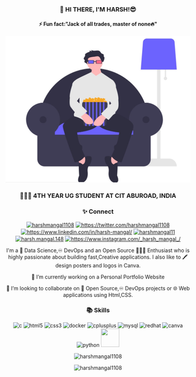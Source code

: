 <div align="center">
<h3>👋 HI THERE, I'M HARSH!😎</h3>
<h4>⚡ Fun fact:"Jack of all trades, master of none🔥" </h4> </div>
<img src="https://github.com/harshmangal1108/harshmangal1108/blob/master/%7B104BFCD4-DECD-4790-88B5-C3FAED644E01%7D.png.jpg">
<div align="center">
<h3>👨🏻‍🎓 4TH YEAR UG STUDENT AT CIT ABUROAD, INDIA</h3>
<!--  <h3>📲 Contact </h3>
  <a href="https://wa.me/5518996643974?text=Olá!%20Alexandre"
    <img src="https://img.shields.io/badge/WHATSAPP-%2325D366.svg?&style=for-the-badge&logo=whatsapp&logoColor=white" />    
  </a>&nbsp;&nbsp;-->
  <h3>✨ Connect</h3>
  <p align="center">
<a href="https://dev.to/harshmangal1108"  target="_blank"><img align="center" src="https://cdn.jsdelivr.net/npm/simple-icons@3.0.1/icons/dev-dot-to.svg" alt="harshmangal1108" height="30" width="30" /></a>
<a href="https://twitter.com/harshmangal1108"  target="_blank"><img align="center" src="https://cdn2.iconfinder.com/data/icons/social-media-2285/512/1_Twitter3_colored_svg-256.png" alt="https://twitter.com/harshmangal1108" height="30" width="30" /></a>
<a href="https://www.linkedin.com/in/harsh-mangal/"  target="_blank"><img align="center" src="https://cdn2.iconfinder.com/data/icons/social-media-2285/512/1_Linkedin_unofficial_colored_svg-512.png" alt="https://www.linkedin.com/in/harsh-mangal/" height="30" width="30" /></a>
<a href="https://kaggle.com/harshmangal11" target="_blank"><img align="center" src="https://cdn3.iconfinder.com/data/icons/logos-and-brands-adobe/512/189_Kaggle-256.png" alt="harshmangal11" height="30" width="30" /></a>
<a href="https://fb.com/harsh.mangal.148"  target="_blank"><img align="center" src="https://cdn1.iconfinder.com/data/icons/social-media-2285/512/Colored_Facebook3_svg-512.png" alt="harsh.mangal.148" height="30" width="30" /></a>
<a href="https://www.instagram.com/_harsh_mangal_/" target="_blank"><img align="center" src="https://cdn2.iconfinder.com/data/icons/social-media-2285/512/1_Instagram_colored_svg_1-512.png" alt="https://www.instagram.com/_harsh_mangal_/" height="30" width="30" /></a>
</p>
  
 <!-- <a href="https://www.linkedin.com/in/harsh-mangal/">
    <img src="https://img.shields.io/badge/linkedin-%230077B5.svg?&style=for-the-badge&logo=linkedin&logoColor=white" />
  </a>&nbsp;&nbsp;
  <a href="https://instagram.com/_harsh_mangal_">
    <img src="https://img.shields.io/badge/instagram-%23E4405F.svg?&style=for-the-badge&logo=instagram&logoColor=white" />        
  </a>&nbsp;&nbsp; -->
 <p>I'm a 🧠 Data Science,♾️ DevOps and an Open Source 👨🏻‍💻 Enthusiast who is highly passionate about building fast,Creative applications. I also like to 🖍️ design posters and logos in Canva.</p>
  <p>🔭 I’m currently working on a Personal Portfolio Website</p>
 <p>🤝 I’m looking to collaborate on 📖 Open Source,♾️ DevOps projects or 🌐 Web applications using Html,CSS.</p>
 <h3>📚 Skills </h3>
  <p>
 <img src="https://img.icons8.com/color/48/000000/c-programming.png" alt="c" width="50" height="50"/> 
 <img src="https://img.icons8.com/color/48/000000/html-5.png" alt="html5" width="50" height="50"/>
 <img src="https://img.icons8.com/color/48/000000/css3.png" alt="css3" width="50" height="50"/> 
 <img src="https://d1.awsstatic.com/acs/characters/Logos/Docker-Logo_Horizontel_279x131.b8a5c41e56b77706656d61080f6a0217a3ba356d.png" alt="docker" width="50" height="50"/>
    <img src="https://img.icons8.com/color/48/000000/c-plus-plus-logo.png"  alt="cplusplus" width="50" height="50"/> 
  <img src="https://image.flaticon.com/icons/svg/1199/1199128.svg" alt="mysql" width="50" height="50"/> 
  <img src="https://access.redhat.com/webassets/avalon/g/shadowman-200.png" alt="redhat" width="50" height="50"/> 
  <img src="https://img.icons8.com/plasticine/100/000000/canva.png" alt="canva" width="50" height="50" />
  <img src="https://cdn3.iconfinder.com/data/icons/logos-and-brands-adobe/512/267_Python-512.png" alt="python" width="50" height="50"/> 
  <img src="https://upload.wikimedia.org/wikipedia/commons/thumb/c/c5/Nginx_logo.svg/1200px-Nginx_logo.svg.png" width="50" height="50"/></p></div>
 <p align="center"> <img src="https://komarev.com/ghpvc/?username=harshmangal1108" alt="harshmangal1108" /> </p>
 <p align="center"> <img src="https://github-readme-stats.vercel.app/api?username=harshmangal1108&show_icons=true&title_color=fff&icon_color=79ff97&text_color=9f9f9f&bg_color=151515" alt="harshmangal1108" /> </p>
